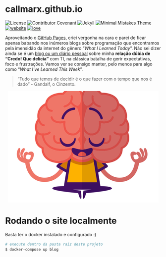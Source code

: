 # callmarx.github.io

[![License](https://img.shields.io/badge/License-MIT-lightgray)](/LICENSE)
[![Contributor Covenant](https://img.shields.io/badge/Contributor%20Covenant-2.0-lightblue)](/pages/code_of_conduct.md)
[![Jekyll](https://img.shields.io/badge/Jekyll-%3E%3D%204.1-blue)](https://jekyllrb.com/)
[![Minimal Mistakes Theme](https://img.shields.io/badge/Minimal%20Mistakes%20Theme-%3E%3D%204.2-blue)](https://github.com/mmistakes/minimal-mistakes)
[![website](https://img.shields.io/website?down_color=red&down_message=offline&up_color=green&up_message=online&url=https%3A%2F%2Fcallmarx.github.io)](https://callmarx.github.io)
[![love](https://img.shields.io/badge/Code%20with-%F0%9F%96%A4-lightgreen)](https://callmarx.github.io/about/)


Aproveitando o [GitHub Pages](https://pages.github.com/), criei vergonha na cara e parei de ficar
apenas babando nos inúmeros blogs sobre programação que encontramos pela imensidão da internet do
gênero “*What I Learned Today*”. Não sei dizer ainda se é um
[blog ou um diário pessoal](https://callmarx.github.io) sobre minha **relação dúbia de “Credo! Que
delícia”** com TI, na clássica batalha de gerir expectativas, foco e frustrações. Vamos ver se
consigo manter, pelo menos para algo como “*What I've Learned This Week*”.

> “Tudo que temos de decidir é o que fazer com o tempo que nos é dado” - Gandalf, o Cinzento.

<p align="center">
<img src="/assets/brain/meditation.webp">
</p>

# Rodando o site localmente

Basta ter o docker instalado e configurado :)

```bash
# execute dentro da pasta raiz deste projeto
$ docker-compose up blog
```
